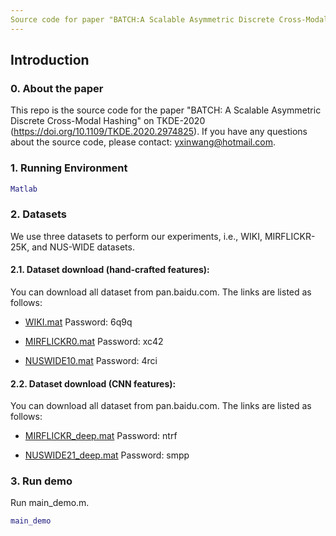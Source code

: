 ```yaml
---
Source code for paper "BATCH:A Scalable Asymmetric Discrete Cross-Modal Hashing"
---
```

## Introduction
### 0. About the paper
This repo is the source code for the paper "BATCH: A Scalable Asymmetric Discrete Cross-Modal Hashing" on TKDE-2020 (https://doi.org/10.1109/TKDE.2020.2974825). If you have any questions about the source code, please contact: yxinwang@hotmail.com.

### 1. Running Environment
```matlab
Matlab
```

### 2. Datasets
We use three datasets to perform our experiments, i.e., WIKI, MIRFLICKR-25K, and NUS-WIDE datasets.

#### 2.1. Dataset download (hand-crafted features):

You can download all dataset from pan.baidu.com. The links are listed as follows:

- [WIKI.mat](https://pan.baidu.com/s/19gU0UEnt5m60mmllejrCUA) Password: 6q9q

- [MIRFLICKR0.mat](https://pan.baidu.com/s/13QeSOhwb6OGaL2e4oV2AyQ) Password: xc42

- [NUSWIDE10.mat](https://pan.baidu.com/s/17wJ7NfEggeAvgc7A1L75sw) Password: 4rci

#### 2.2. Dataset download (CNN features):
You can download all dataset from pan.baidu.com. The links are listed as follows:

- [MIRFLICKR_deep.mat](https://pan.baidu.com/s/1lApMnVnnyigF5r-ZyaXF1w) Password: ntrf

- [NUSWIDE21_deep.mat](https://pan.baidu.com/s/1nVVhIuJe2xEl_2eRU6tMeA) Password: smpp


### 3. Run demo

Run main_demo.m.

```matlab
main_demo
```
